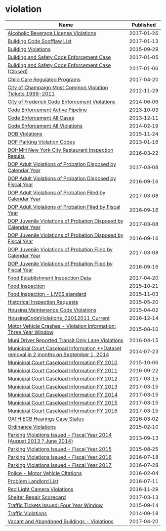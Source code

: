 # violation

Name | Published
---- | ---------
[Alcoholic Beverage License Violations](../datasets/4tja-rkhg.md) | 2017&#x2011;01&#x2011;26
[Building Code Scofflaw List](../datasets/crg5-4zyp.md) | 2017&#x2011;01&#x2011;13
[Building Violations](../datasets/22u3-xenr.md) | 2015&#x2011;09&#x2011;29
[Building and Safety Code Enforcement Case](../datasets/2uz8-3tj3.md) | 2017&#x2011;01&#x2011;05
[Building and Safety Code Enforcement Case (Closed)](../datasets/q3qu-98vb.md) | 2017&#x2011;01&#x2011;06
[Child Care Regulated Programs](../datasets/cb42-qumz.md) | 2017&#x2011;04&#x2011;20
[City of Champaign Most Common Violation Tickets 1999-2011](../datasets/nnhd-ku5t.md) | 2012&#x2011;11&#x2011;29
[City of Frederick Code Enforcement Violations](../datasets/fqwk-5r78.md) | 2014&#x2011;06&#x2011;06
[Code Enforcement Active Pipeline](../datasets/8pqz-ftzc.md) | 2013&#x2011;10&#x2011;03
[Code Enforcement All Cases](../datasets/u6yx-v2tw.md) | 2013&#x2011;12&#x2011;11
[Code Enforcement All Violations](../datasets/3ehi-je3s.md) | 2014&#x2011;02&#x2011;19
[DOB Violations](../datasets/3h2n-5cm9.md) | 2015&#x2011;11&#x2011;24
[DOF Parking Violation Codes](../datasets/ncbg-6agr.md) | 2013&#x2011;01&#x2011;16
[DOHMH New York City Restaurant Inspection Results](../datasets/43nn-pn8j.md) | 2016&#x2011;03&#x2011;22
[DOP Adult Violations of Probation Disposed by Calendar Year](../datasets/f2cz-q2ik.md) | 2017&#x2011;03&#x2011;08
[DOP Adult Violations of Probation Disposed by Fiscal Year](../datasets/9sys-2i9y.md) | 2016&#x2011;09&#x2011;16
[DOP Adult Violations of Probation Filed by Calendar Year](../datasets/k2ye-5mmh.md) | 2017&#x2011;03&#x2011;08
[DOP Adult Violations of Probation Filed by Fiscal Year](../datasets/fve3-eee8.md) | 2016&#x2011;09&#x2011;16
[DOP Juvenile Violations of Probation Disposed by Calendar Year](../datasets/qf92-qkjm.md) | 2017&#x2011;03&#x2011;08
[DOP Juvenile Violations of Probation Disposed by Fiscal Year](../datasets/gi3h-3i8t.md) | 2016&#x2011;09&#x2011;16
[DOP Juvenile Violations of Probation Filed by Calendar Year](../datasets/vbgf-ket3.md) | 2017&#x2011;03&#x2011;08
[DOP Juvenile Violations of Probation Filed by Fiscal Year](../datasets/mzy5-smmw.md) | 2016&#x2011;09&#x2011;16
[Food Establishment Inspection Data](../datasets/f29f-zza5.md) | 2017&#x2011;04&#x2011;20
[Food Inspection](../datasets/5pue-gfbe.md) | 2015&#x2011;10&#x2011;21
[Food Inspection - LIVES standard](../datasets/ft84-r7wr.md) | 2015&#x2011;11&#x2011;03
[Historical Inspection Requests](../datasets/grqp-bvwk.md) | 2015&#x2011;05&#x2011;20
[Housing Maintenance Code Violations](../datasets/wvxf-dwi5.md) | 2015&#x2011;04&#x2011;02
[HousingCodeViolations_01012011_Current](../datasets/86ax-cfey.md) | 2016&#x2011;12&#x2011;14
[Motor Vehicle Crashes - Violation Information: Three Year Window](../datasets/abfj-y7uq.md) | 2015&#x2011;08&#x2011;10
[Muni Driver Reported Transit Only Lane Violations](../datasets/sd75-dps9.md) | 2016&#x2011;04&#x2011;15
[Municipal Court Caseload Information **Dataset removal in 2 months on September 1, 2014](../datasets/8jyt-x94k.md) | 2014&#x2011;07&#x2011;23
[Municipal Court Caseload Information FY 2010](../datasets/c69b-fkfx.md) | 2015&#x2011;10&#x2011;06
[Municipal Court Caseload Information FY 2011](../datasets/u8uw-t2sm.md) | 2016&#x2011;09&#x2011;22
[Municipal Court Caseload Information FY 2012](../datasets/md9p-6y8z.md) | 2017&#x2011;03&#x2011;15
[Municipal Court Caseload Information FY 2013](../datasets/4gv8-96x2.md) | 2017&#x2011;03&#x2011;15
[Municipal Court Caseload Information FY 2014](../datasets/uqe6-trgb.md) | 2017&#x2011;03&#x2011;15
[Municipal Court Caseload Information FY 2015](../datasets/jbxk-jjnn.md) | 2017&#x2011;03&#x2011;15
[Municipal Court Caseload Information FY 2016](../datasets/kexg-4t6a.md) | 2017&#x2011;03&#x2011;15
[OATH ECB Hearings Case Status](../datasets/jz4z-kudi.md) | 2016&#x2011;03&#x2011;02
[Ordinance Violations](../datasets/6br9-quuz.md) | 2015&#x2011;02&#x2011;10
[Parking Violations Issued - Fiscal Year 2014 (August 2013 ? June 2014)](../datasets/jt7v-77mi.md) | 2013&#x2011;09&#x2011;13
[Parking Violations Issued - Fiscal Year 2015](../datasets/c284-tqph.md) | 2015&#x2011;08&#x2011;25
[Parking Violations Issued - Fiscal Year 2016](../datasets/kiv2-tbus.md) | 2016&#x2011;07&#x2011;18
[Parking Violations Issued - Fiscal Year 2017](../datasets/pvqr-7yc4.md) | 2016&#x2011;07&#x2011;28
[Police - Motor Vehicle Citations](../datasets/3md9-rv67.md) | 2016&#x2011;02&#x2011;04
[Problem Landlord List](../datasets/n5zj-r44u.md) | 2016&#x2011;07&#x2011;11
[Red Light Camera Violations](../datasets/spqx-js37.md) | 2016&#x2011;11&#x2011;29
[Shelter Repair Scorecard](../datasets/dvaj-b7yx.md) | 2017&#x2011;03&#x2011;13
[Traffic Tickets Issued: Four Year Window](../datasets/q4hy-kbtf.md) | 2015&#x2011;09&#x2011;14
[Traffic Violations](../datasets/4mse-ku6q.md) | 2014&#x2011;09&#x2011;18
[Vacant and Abandoned Buildings - Violations](../datasets/kc9i-wq85.md) | 2017&#x2011;04&#x2011;20

